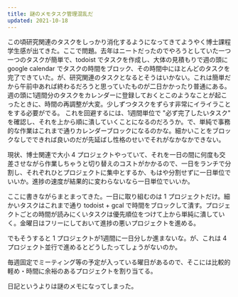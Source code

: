 ```yaml
---
title: 謎のメモタスク管理混乱だ
updated: 2021-10-18
---
```


この頃研究関連のタスクをしっかり消化するようになってきてようやく博士課程学生感が出てきた。ここで問題。去年はニートだったのでやろうとしていた一つ一つのタスクが簡単で、todoist でタスクを作成し、大体の見積もりで週の頭に google calendar でタスクの時間をブロック、その時間中にほとんどのタスクを完了できていた。が、研究関連のタスクとなるとそうはいかない。これは簡単だから午前中あれば終わるだろうと思っていたものが二日かかったり普通にある。
週の頭に1週間分のタスクをカレンダーに登録しておくとこのようなことが起こったときに、時間の再調整が大変。少しずつタスクをずらす非常にイライラことをする必要がでる。
これを回避するには、1週間単位で "必ず完了したいタスク" を確認し、それを上から順に潰していくことになるのだろうか。で、単純で事務的な作業はこれまで通りカレンダーブロックになるのかな。細かいことをブロックなしでできれば良いのだが先延ばし性格のせいでそれがなかなかできない。

現状、博士関連で大小 4 プロジェクトやっていて、それを一日の間に何度も交差させながら作業しちゃうと切り替えのコストがかかるので、一日をランチで分割し、それぞれひとプロジェクトに集中とするか、もはや分割せずに一日単位でいいか。進捗の速度が結果的に変わらないなら一日単位でいいか。

ここに書きながらまとまってきた。一日に取り組むのは 1 プロジェクトだけ。細かいタスクはこれまで通り todoist + gcal で時間をブロックして潰す。プロジェクトごとの時間が読みにくいタスクは優先順位をつけて上から単純に潰していく。金曜日はフリーにしておいて進捗の悪いプロジェクトを進める。

でもそうすると 1 プロジェクトが1週間に一日分しか進まないな。が、これは 4 プロジェクト並行で進めるとどうしたってしょうがないのか。

毎週固定でミーティング等の予定が入っている曜日があるので、そこには比較的軽め・時間に余裕のあるプロジェクトを割り当てる。

日記というよりは謎のメモになってしまった。
